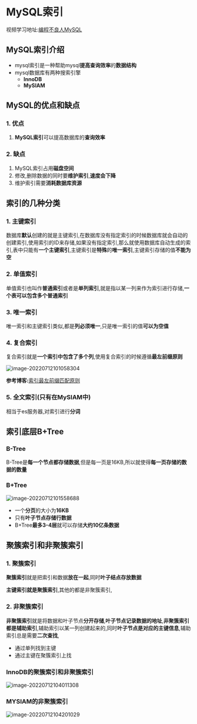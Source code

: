 # MySQL索引

视频学习地址:[编程不良人MySQL](https://www.bilibili.com/video/BV19y4y127h4?p=1&vd_source=737bc72ddc8b0e9190302e61a877a9d8)

## MySQL索引介绍

- mysql索引是一种帮助mysql**提高查询效率**的**数据结构**
- mysql数据库有两种搜索引擎
  - **InnoDB**
  - **MySIAM**



## MySQL的优点和缺点

### 1. 优点

1. **MySQL索引**可以提高数据库的**查询效率**

### 2. 缺点

1. MySQL索引占用**磁盘空间**
2. 修改,删除数据的同时要**维护索引**,**速度会下降**
3. 维护索引需要**消耗数据库资源**



## 索引的几种分类

### 1. 主键索引

数据库**默认**创建的就是主键索引,在数据库没有指定索引的时候数据库就会自动的创建索引,使用索引的ID来存储,如果没有指定索引,那么就使用数据库自动生成的索引,表中只能有**一个主键索引**,主键索引是**特殊**的**唯一索引**,主键索引存储的值**不能为空**

### 2. 单值索引

单值索引也叫作**普通索引**或者是**单列索引**,就是指以某一列来作为索引进行存储,**一个表可以包含多个普通索引**

### 3. 唯一索引

唯一索引和主键索引类似,都是**列必须唯一**,只是唯一索引的值**可以为空值**

### 4. 复合索引

复合索引就是**一个索引中包含了多个列**,使用复合索引的时候遵循**最左前缀原则**

![image-20220712101058304](https://s2.loli.net/2022/07/12/85rZsNaWFfGXDPc.png)

**参考博客:**[索引最左前缀匹配原则](https://blog.csdn.net/yuanchangliang/article/details/107798724)

### 5. 全文索引(只有在MySIAM中)

相当于es服务器,对索引进行**分词**



## 索引底层B+Tree

### B-Tree

B-Tree是**每一个节点都存储数据**,但是每一页是16KB,所以就使得**每一页存储的数据的数量**

### B+Tree

![image-20220712101558688](https://s2.loli.net/2022/07/12/FTbAJj4D8keCwUc.png)

- 一个**分页**的大小为**16KB**
- 只有**叶子节点存储行数据**
- B+Tree**最多3-4层**就可以存储**大约10亿条数据**



## 聚簇索引和非聚簇索引

### 1. 聚簇索引

**聚簇索引**就是把索引和数据**放在一起**,同时**叶子结点存放数据**

**主键索引就是聚簇索引**,其他的都是非聚簇索引,

### 2. 非聚簇索引

**非聚簇索引**就是将数据和叶子节点**分开存储**,**叶子节点记录数据的地址**,**非聚簇索引都是辅助索引**,辅助索引以某一列创建起来的,同时**叶子节点是对应的主键信息**,辅助索引总是需要**二次查找**,

- 通过单列找到主键
- 通过主键在聚簇索引上找

### InnoDB的聚簇索引和非聚簇索引

![image-20220712104011308](https://s2.loli.net/2022/07/12/IqUjhMd2QbRAtuW.png)



### MYSIAM的非聚簇索引

![image-20220712104201029](https://s2.loli.net/2022/07/12/8O764M5GqkxELT9.png)



